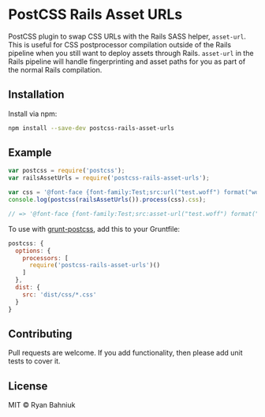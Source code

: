 # PostCSS Rails Asset URLs

PostCSS plugin to swap CSS URLs with the Rails SASS helper, `asset-url`. This is useful for CSS postprocessor compilation outside of the Rails pipeline when you still want to deploy assets through Rails. `asset-url` in the Rails pipeline will handle fingerprinting and asset paths for you as part of the normal Rails compilation.

## Installation

Install via npm:

 ```sh
npm install --save-dev postcss-rails-asset-urls
 ```

## Example

```js
var postcss = require('postcss');
var railsAssetUrls = require('postcss-rails-asset-urls');

var css = '@font-face {font-family:Test;src:url("test.woff") format("woff"),url("test.otf") format("otf")}';
console.log(postcss(railsAssetUrls()).process(css).css);

// => '@font-face {font-family:Test;src:asset-url("test.woff") format("woff"),asset-url("test.otf") format("otf")}'
```

To use with [grunt-postcss](https://github.com/nDmitry/grunt-postcss "Grunt PostCSS"), add this to your Gruntfile:

```js
postcss: {
  options: {
    processors: [
      require('postcss-rails-asset-urls')()
    ]
  },
  dist: {
    src: 'dist/css/*.css'
  }
}
```

## Contributing

Pull requests are welcome. If you add functionality, then please add unit tests
to cover it.

## License

MIT © Ryan Bahniuk

[ci]:      https://travis-ci.org/ryanbahniuk/postcss-rails-asset-urls
[npm]:     https://www.npmjs.com/package/postcss-rails-asset-urls
[postcss]: https://github.com/postcss/postcss
